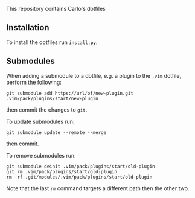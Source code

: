 This repository contains Carlo's dotfiles

## Installation

To install the dotfiles run `install.py`.

## Submodules

When adding a submodule to a dotfile, e.g. a plugin to the `.vim` dotfile,
perform the following:

```
git submodule add https://url/of/new-plugin.git .vim/pack/plugins/start/new-plugin
```

then commit the changes to `git`.

To update submodules run:

```
git submodule update --remote --merge
```

then commit.

To remove submodules run:

```
git submodule deinit .vim/pack/plugins/start/old-plugin
git rm .vim/pack/plugins/start/old-plugin
rm -rf .git/modules/.vim/pack/plugins/start/old-plugin
```

Note that the last `rm` command targets a different path then the other two.
